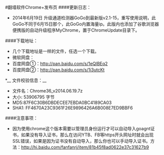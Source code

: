 #翻墙软件Chrome+发布页
####更新日志：
* 2014年6月19日 升级通道检测器GoGo到最新版v2.1-15，重写使用说明，此GoGo不同于6月15日那个，此GoGo内置海量ip。此版内也添加了谷歌浏览器便携版的自动升级程序MyChrome，置于ChromeUpdate目录下。

####下载地址：
* 几个下载地址是一样的文件，任选一个下载。
* 微软网盘：
* 百度网盘①：http://pan.baidu.com/s/1eQlBEq2
* 百度网盘②：http://pan.baidu.com/s/1i3utcKt

*__ 文件校验信息：__
* 文件名：Chrome36_v2014.06.19.7z
* 大小: 53906795 字节 
* MD5:87F6C30B6DBDECEE7EBDA0BC4189CA03
* SHA1: FF4670A23C9361F26E9896426A6B008E7ED9BBF6

####注意事项：
* 因为使用chrome这个版本需要以管理员身份运行才可以自动导入goagnt证书，如果没有导入证书，那么在访问YTB、FB等https开头网址时就会出现SSL错误，如果是因为证书没有自动导入，那么你也可以手动导入证书。方法：http://hi.baidu.com/fanfanrj/item/81b45f8ad0622e37c31627b9